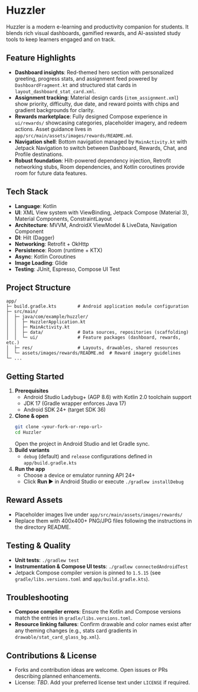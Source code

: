 # Huzzler

Huzzler is a modern e-learning and productivity companion for students. It blends rich visual dashboards, gamified rewards, and AI-assisted study tools to keep learners engaged and on track.

## Feature Highlights
- **Dashboard insights**: Red-themed hero section with personalized greeting, progress stats, and assignment feed powered by `DashboardFragment.kt` and structured stat cards in `layout_dashboard_stat_card.xml`.
- **Assignment tracking**: Material design cards (`item_assignment.xml`) show priority, difficulty, due date, and reward points with chips and gradient backgrounds for clarity.
- **Rewards marketplace**: Fully designed Compose experience in `ui/rewards/` showcasing categories, placeholder imagery, and redeem actions. Asset guidance lives in `app/src/main/assets/images/rewards/README.md`.
- **Navigation shell**: Bottom navigation managed by `MainActivity.kt` with Jetpack Navigation to switch between Dashboard, Rewards, Chat, and Profile destinations.
- **Robust foundation**: Hilt-powered dependency injection, Retrofit networking stubs, Room dependencies, and Kotlin coroutines provide room for future data features.

## Tech Stack
- **Language**: Kotlin
- **UI**: XML View system with ViewBinding, Jetpack Compose (Material 3), Material Components, ConstraintLayout
- **Architecture**: MVVM, AndroidX ViewModel & LiveData, Navigation Component
- **DI**: Hilt (Dagger)
- **Networking**: Retrofit + OkHttp
- **Persistence**: Room (runtime + KTX)
- **Async**: Kotlin Coroutines
- **Image Loading**: Glide
- **Testing**: JUnit, Espresso, Compose UI Test

## Project Structure
```
app/
├─ build.gradle.kts        # Android application module configuration
├─ src/main/
│  ├─ java/com/example/huzzler/
│  │  ├─ HuzzlerApplication.kt
│  │  ├─ MainActivity.kt
│  │  ├─ data/             # Data sources, repositories (scaffolding)
│  │  └─ ui/               # Feature packages (dashboard, rewards, etc.)
│  ├─ res/                 # Layouts, drawables, shared resources
│  └─ assets/images/rewards/README.md  # Reward imagery guidelines
└─ ...
```

## Getting Started
1. **Prerequisites**
   - Android Studio Ladybug+ (AGP 8.6) with Kotlin 2.0 toolchain support
   - JDK 17 (Gradle wrapper enforces Java 17)
   - Android SDK 24+ (target SDK 36)
2. **Clone & open**
   ```bash
   git clone <your-fork-or-repo-url>
   cd Huzzler
   ```
   Open the project in Android Studio and let Gradle sync.
3. **Build variants**
   - `debug` (default) and `release` configurations defined in `app/build.gradle.kts`
4. **Run the app**
   - Choose a device or emulator running API 24+
   - Click **Run ▶** in Android Studio or execute `./gradlew installDebug`

## Reward Assets
- Placeholder images live under `app/src/main/assets/images/rewards/`
- Replace them with 400x400+ PNG/JPG files following the instructions in the directory README.

## Testing & Quality
- **Unit tests**: `./gradlew test`
- **Instrumentation & Compose UI tests**: `./gradlew connectedAndroidTest`
- Jetpack Compose compiler version is pinned to `1.5.15` (see `gradle/libs.versions.toml` and `app/build.gradle.kts`).

## Troubleshooting
- **Compose compiler errors**: Ensure the Kotlin and Compose versions match the entries in `gradle/libs.versions.toml`.
- **Resource linking failures**: Confirm drawable and color names exist after any theming changes (e.g., stats card gradients in `drawable/stat_card_glass_bg.xml`).

## Contributions & License
- Forks and contribution ideas are welcome. Open issues or PRs describing planned enhancements.
- License: _TBD_. Add your preferred license text under `LICENSE` if required.
